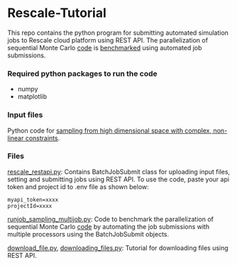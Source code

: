 # Rescale-Tutorial
This repo contains the python program for submitting automated simulation jobs to Rescale cloud platform using REST API. The parallelization of sequential Monte Carlo [code](https://github.com/karthikncsu/Sampling-from-high-dimensional-space) is [benchmarked](https://github.com/karthikncsu/Rescale-Tutorial/blob/main/rescale_rest_api.pdf) using automated job submissions.

### Required python packages to run the code

* numpy
* matplotlib

### Input files

Python code for [sampling from high dimensional space with complex, non-linear constraints](https://github.com/karthikncsu/Sampling-from-high-dimensional-space).

### Files
[rescale_restapi.py](https://github.com/karthikncsu/Rescale-Tutorial/blob/main/rescale_restapi.py): Contains BatchJobSubmit class for uploading input files, setting and submitting jobs using REST API. To use the code, paste your api token and project id to .env file as shown below:

```
myapi_token=xxxx
projectId=xxxx
```

[runjob_sampling_multijob.py](https://github.com/karthikncsu/Rescale-Tutorial/blob/main/runjob_sampling_multijob.py): Code to benchmark the parallelization of sequential Monte Carlo [code](https://github.com/karthikncsu/Sampling-from-high-dimensional-space) by automating the job submissions with multiple processors using the BatchJobSubmit objects.

[download_file.py](https://github.com/karthikncsu/Rescale-Tutorial/blob/main/download_file.py), [downloading_files.py](https://github.com/karthikncsu/Rescale-Tutorial/blob/main/downloading_files.py): Tutorial for downloading files using REST API.

